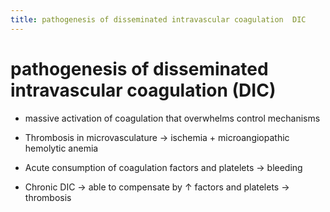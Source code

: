 ```yaml
---
title: pathogenesis of disseminated intravascular coagulation  DIC 
---
```

# pathogenesis of disseminated intravascular coagulation (DIC)


* massive activation of coagulation that overwhelms control mechanisms

* Thrombosis in microvasculature → ischemia + microangiopathic hemolytic anemia

* Acute consumption of coagulation factors and platelets → bleeding

* Chronic DIC → able to compensate by ↑ factors and platelets → thrombosis
